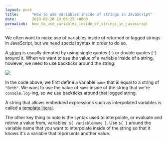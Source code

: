 ```yaml
---
layout: post
title:      "How to use variables inside of strings in JavaScript"
date:       2019-09-20 19:06:25 +0000
permalink:  how_to_use_variables_inside_of_strings_in_javascript
---
```



We often want to make use of variables inside of returned or logged strings in JavaScript, but we need special syntax in order to do so.

A [string](https://developer.mozilla.org/en-US/docs/Web/JavaScript/Reference/Global_Objects/String) is usually denoted by using single quotes (`'`) or double quotes (`"`) around it. When we want to use the value of a variable inside of a string, however, we need to use backticks around the string:

![](https://ibb.co/ssdg2vk)

In the code above, we first define a variable `name` that is equal to a string of `"Beth"`. We want to use the value of `name` inside of the string that we're `console.log`-ing, so we use backticks around that logged string.

A string that allows embedded expressions such as interpolated variables is called a [template literal](https://developer.mozilla.org/en-US/docs/Web/JavaScript/Reference/Template_literals).

The other key thing to note is the syntax used to interpolate, or evaluate and retrive a value from, variables: `${ variableName }`. Use `${ }` around the variable name that you want to interpolate inside of the string so that it knows it's a variable that represents another value.



